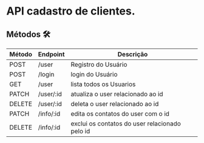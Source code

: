 # API cadastro de clientes.

## Métodos 🛠️

| Método | Endpoint | Descrição |
|---|---|---|
|POST|	/user	|Registro do Usuário|
|POST|	/login	|login do Usuário|
|GET |	/user	|lista todos os Usuarios|	
|PATCH|	/user/:id|	atualiza o user relacionado ao id	
|DELETE|/user/:id|	deleta o user relacionado ao id	
|PATCH| /info/:id|	edita os contatos do user com o id	
|DELETE| /info/:id|	exclui os contatos do user relacionado pelo  id	